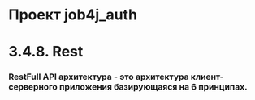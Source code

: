 

<h1>Проект job4j_auth </h1>
<h1> 3.4.8. Rest </h1>

 <h3>RestFull API архитектура - это архитектура клиент-серверного приложения базирующаяся на 6 принципах.</h3>
 
